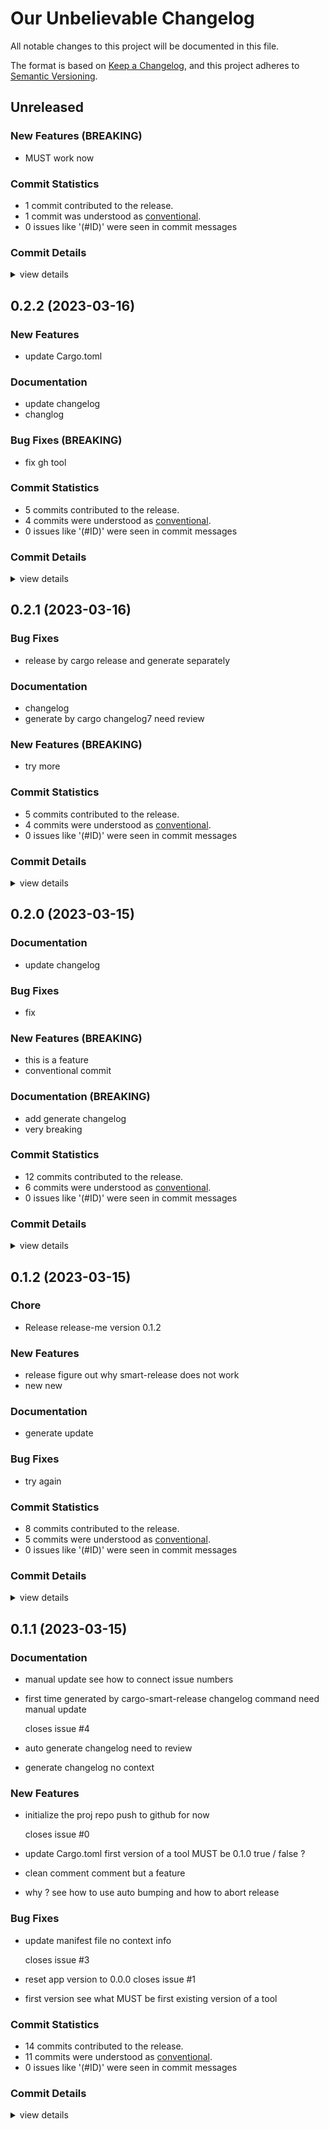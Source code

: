 # Our Unbelievable Changelog

All notable changes to this project will be documented in this file.

The format is based on [Keep a Changelog](https://keepachangelog.com/en/1.0.0/),
and this project adheres to [Semantic Versioning](https://semver.org/spec/v2.0.0.html).

## Unreleased

### New Features (BREAKING)

 - <csr-id-218d9bcc3e0cafa4d1c2735d300278a5929566c3/> MUST work now

### Commit Statistics

<csr-read-only-do-not-edit/>

 - 1 commit contributed to the release.
 - 1 commit was understood as [conventional](https://www.conventionalcommits.org).
 - 0 issues like '(#ID)' were seen in commit messages

### Commit Details

<csr-read-only-do-not-edit/>

<details><summary>view details</summary>

 * **Uncategorized**
    - MUST work now ([`218d9bc`](https://github.com/tanyagalkina/release_poc/commit/218d9bcc3e0cafa4d1c2735d300278a5929566c3))
</details>

## 0.2.2 (2023-03-16)

### New Features

 - <csr-id-01e88eab7945e01ca7a922bff87c5b126e4b7ae2/> update Cargo.toml

### Documentation

 - <csr-id-214fb4233853b1726816e711784d3d241beee0b0/> update changelog
 - <csr-id-59e6299b6c78a456992b450e546649054931b41e/> changlog

### Bug Fixes (BREAKING)

 - <csr-id-61ded2900d26b76ece5be940edffc5e84c6b4613/> fix gh tool

### Commit Statistics

<csr-read-only-do-not-edit/>

 - 5 commits contributed to the release.
 - 4 commits were understood as [conventional](https://www.conventionalcommits.org).
 - 0 issues like '(#ID)' were seen in commit messages

### Commit Details

<csr-read-only-do-not-edit/>

<details><summary>view details</summary>

 * **Uncategorized**
    - Bump release-me v0.2.2 ([`2489271`](https://github.com/tanyagalkina/release_poc/commit/24892711824947ab178db3befd3e05c0943386a6))
    - Changlog ([`59e6299`](https://github.com/tanyagalkina/release_poc/commit/59e6299b6c78a456992b450e546649054931b41e))
    - Update Cargo.toml ([`01e88ea`](https://github.com/tanyagalkina/release_poc/commit/01e88eab7945e01ca7a922bff87c5b126e4b7ae2))
    - Update changelog ([`214fb42`](https://github.com/tanyagalkina/release_poc/commit/214fb4233853b1726816e711784d3d241beee0b0))
    - Fix gh tool ([`61ded29`](https://github.com/tanyagalkina/release_poc/commit/61ded2900d26b76ece5be940edffc5e84c6b4613))
</details>

## 0.2.1 (2023-03-16)

### Bug Fixes

 - <csr-id-300b25d4b753e2b48b9bab7b29f21f3932221a52/> release by cargo release and generate separately

### Documentation

 - <csr-id-1eb7c2c1294cdd7013adc870c6d1778c35155774/> changelog
 - <csr-id-e7707bf23552f9e24d93970aa83e9c6643c2ec80/> generate by cargo changelog7
   need review

### New Features (BREAKING)

 - <csr-id-ab6eb6646f4a7ee86f19543e85978ab17c66b9e1/> try more

### Commit Statistics

<csr-read-only-do-not-edit/>

 - 5 commits contributed to the release.
 - 4 commits were understood as [conventional](https://www.conventionalcommits.org).
 - 0 issues like '(#ID)' were seen in commit messages

### Commit Details

<csr-read-only-do-not-edit/>

<details><summary>view details</summary>

 * **Uncategorized**
    - Bump release-me v0.2.1 ([`9fadf6d`](https://github.com/tanyagalkina/release_poc/commit/9fadf6d1e9a1c07729dd412ffeb559cc36960bf5))
    - Generate by cargo changelog7 ([`e7707bf`](https://github.com/tanyagalkina/release_poc/commit/e7707bf23552f9e24d93970aa83e9c6643c2ec80))
    - Release by cargo release and generate separately ([`300b25d`](https://github.com/tanyagalkina/release_poc/commit/300b25d4b753e2b48b9bab7b29f21f3932221a52))
    - Changelog ([`1eb7c2c`](https://github.com/tanyagalkina/release_poc/commit/1eb7c2c1294cdd7013adc870c6d1778c35155774))
    - Try more ([`ab6eb66`](https://github.com/tanyagalkina/release_poc/commit/ab6eb6646f4a7ee86f19543e85978ab17c66b9e1))
</details>

## 0.2.0 (2023-03-15)

### Documentation

 - <csr-id-ac284d9932351b12d97f4f967ca8c59f30c8584b/> update changelog

### Bug Fixes

 - <csr-id-136435e9147b509c66641c02e50c37a1babe9450/> fix

### New Features (BREAKING)

 - <csr-id-e209d2ba324057e8180d0d1241753f074a633784/> this is a feature
 - <csr-id-7cb5a9946d32303604cba59e6d76b86c1e72949b/> conventional commit

### Documentation (BREAKING)

 - <csr-id-52080a77636696457826d0d2185f0deadb2cb94c/> add generate changelog
 - <csr-id-b229d65d61dac14ce77843c7f6e1eefdd3b81b49/> very breaking

### Commit Statistics

<csr-read-only-do-not-edit/>

 - 12 commits contributed to the release.
 - 6 commits were understood as [conventional](https://www.conventionalcommits.org).
 - 0 issues like '(#ID)' were seen in commit messages

### Commit Details

<csr-read-only-do-not-edit/>

<details><summary>view details</summary>

 * **Uncategorized**
    - Bump release-me v0.2.0 ([`50daeb3`](https://github.com/tanyagalkina/release_poc/commit/50daeb3559af77353f504b9df73d9f264f085f5f))
    - Update changelog ([`ac284d9`](https://github.com/tanyagalkina/release_poc/commit/ac284d9932351b12d97f4f967ca8c59f30c8584b))
    - Feat(breaking): breaking ([`ccd2b0a`](https://github.com/tanyagalkina/release_poc/commit/ccd2b0a4570e3121095a7323678672ad37f29136))
    - Bump release-me v0.2.0 ([`be8232b`](https://github.com/tanyagalkina/release_poc/commit/be8232bbec27bd60f86abdc103a875c1694a38f8))
    - Very breaking ([`b229d65`](https://github.com/tanyagalkina/release_poc/commit/b229d65d61dac14ce77843c7f6e1eefdd3b81b49))
    - Conventional commit ([`7cb5a99`](https://github.com/tanyagalkina/release_poc/commit/7cb5a9946d32303604cba59e6d76b86c1e72949b))
    - Fix ([`136435e`](https://github.com/tanyagalkina/release_poc/commit/136435e9147b509c66641c02e50c37a1babe9450))
    - Bump release-me v0.2.0 ([`7e555b0`](https://github.com/tanyagalkina/release_poc/commit/7e555b07352cbd730929cca0903ae65901a8f9c8))
    - Add generate changelog ([`52080a7`](https://github.com/tanyagalkina/release_poc/commit/52080a77636696457826d0d2185f0deadb2cb94c))
    - This is a feature ([`e209d2b`](https://github.com/tanyagalkina/release_poc/commit/e209d2ba324057e8180d0d1241753f074a633784))
    - Adjusting changelogs prior to release of release-me v0.2.0 ([`95b39fe`](https://github.com/tanyagalkina/release_poc/commit/95b39fe6baf35a47e48b2682bffcbdf990263d6e))
    - Some NOT conventinal commit ([`4c309a2`](https://github.com/tanyagalkina/release_poc/commit/4c309a2a76ed7a8a4d1e3ca86db3ad77b4f783b4))
</details>

## 0.1.2 (2023-03-15)

<csr-id-2bb5eecac654accdb7ec6211656b6c4ac6de486a/>

### Chore

 - <csr-id-2bb5eecac654accdb7ec6211656b6c4ac6de486a/> Release release-me version 0.1.2

### New Features

 - <csr-id-c6a8e9fda22e2ef4eacfdaa9605a78f6c118bb8c/> release
   figure out why smart-release does not work
 - <csr-id-35fee074316be083447d239de596d865fa314b20/> new
   new

### Documentation

 - <csr-id-5557e34919db8d15f199a110a58a035cad8a971b/> generate update

### Bug Fixes

 - <csr-id-bc168b2c886afedeeb728a537089230d08637761/> try again

### Commit Statistics

<csr-read-only-do-not-edit/>

 - 8 commits contributed to the release.
 - 5 commits were understood as [conventional](https://www.conventionalcommits.org).
 - 0 issues like '(#ID)' were seen in commit messages

### Commit Details

<csr-read-only-do-not-edit/>

<details><summary>view details</summary>

 * **Uncategorized**
    - Bump release-me v0.1.2 ([`f7af9ff`](https://github.com/tanyagalkina/release_poc/commit/f7af9ff56cc5735f9de45eacfb39d8350e78e53c))
    - Feat! a new break ([`ae45eb9`](https://github.com/tanyagalkina/release_poc/commit/ae45eb92a8a177b405870eaf96591e9d021aaf15))
    - Bump release-me v0.1.2 ([`d1081df`](https://github.com/tanyagalkina/release_poc/commit/d1081dffceb7f182cc6cc768ebdebe909209ab71))
    - New ([`35fee07`](https://github.com/tanyagalkina/release_poc/commit/35fee074316be083447d239de596d865fa314b20))
    - Try again ([`bc168b2`](https://github.com/tanyagalkina/release_poc/commit/bc168b2c886afedeeb728a537089230d08637761))
    - Generate update ([`5557e34`](https://github.com/tanyagalkina/release_poc/commit/5557e34919db8d15f199a110a58a035cad8a971b))
    - Release ([`c6a8e9f`](https://github.com/tanyagalkina/release_poc/commit/c6a8e9fda22e2ef4eacfdaa9605a78f6c118bb8c))
    - Release release-me version 0.1.2 ([`2bb5eec`](https://github.com/tanyagalkina/release_poc/commit/2bb5eecac654accdb7ec6211656b6c4ac6de486a))
</details>

## 0.1.1 (2023-03-15)

### Documentation

 - <csr-id-2c55e6889890e1e2d67d9f253b593d10f4b95096/> manual update
   see how to connect issue numbers
 - <csr-id-bbbf409737eebeb9840721b73b559850cb04374f/> first time generated by cargo-smart-release changelog command
   need manual update
   
   closes issue #4
 - <csr-id-5208c4d71b89119f8631787c35c28b8c46306030/> auto generate changelog
   need to review
 - <csr-id-e526937e806f896c602e4d8eccf3020bd3e84ad6/> generate changelog
   no context

### New Features

 - <csr-id-0407928bf8c828cd0566e472a4735dab720ca620/> initialize the proj repo
   push to github for now
   
   closes issue #0
 - <csr-id-456078a1836f7e5aca4bde90fc02c72296f000d2/> update Cargo.toml
   first version of a tool MUST be 0.1.0 true / false ?
 - <csr-id-deede878198ccf0db345e33bf08de57c7fadb3a5/> clean comment
   comment but a feature
 - <csr-id-8919f5a054e1919e27b0f3e37980cc30f0de4dec/> why ?
   see how to use auto bumping and how to abort release

### Bug Fixes

 - <csr-id-362da5f51edfa4e6bfbb968d97904682241c6abf/> update manifest file
   no context info
   
   closes issue #3
 - <csr-id-6919aec4d3fc29fb3782bfac21301741141d29ad/> reset app version to 0.0.0
   closes issue #1
 - <csr-id-967ad2051c96767654a7ee08d6a05d49b03d686a/> first version
   see what MUST be first existing version of a tool

### Commit Statistics

<csr-read-only-do-not-edit/>

 - 14 commits contributed to the release.
 - 11 commits were understood as [conventional](https://www.conventionalcommits.org).
 - 0 issues like '(#ID)' were seen in commit messages

### Commit Details

<csr-read-only-do-not-edit/>

<details><summary>view details</summary>

 * **Uncategorized**
    - Bump release-me v0.1.1 ([`7f6cfe4`](https://github.com/tanyagalkina/release_poc/commit/7f6cfe405e8e14f7c929e9a28df846d071769bbd))
    - Generate changelog ([`e526937`](https://github.com/tanyagalkina/release_poc/commit/e526937e806f896c602e4d8eccf3020bd3e84ad6))
    - Why ? ([`8919f5a`](https://github.com/tanyagalkina/release_poc/commit/8919f5a054e1919e27b0f3e37980cc30f0de4dec))
    - Bump release-me v0.1.1 ([`a0b84f7`](https://github.com/tanyagalkina/release_poc/commit/a0b84f7810425ea9bd20a9a6a803892f79e0bd22))
    - Auto generate changelog ([`5208c4d`](https://github.com/tanyagalkina/release_poc/commit/5208c4d71b89119f8631787c35c28b8c46306030))
    - Clean comment ([`deede87`](https://github.com/tanyagalkina/release_poc/commit/deede878198ccf0db345e33bf08de57c7fadb3a5))
    - Bump release-me v0.1.1 ([`f2a0303`](https://github.com/tanyagalkina/release_poc/commit/f2a0303414ff683e4c3182efa50fdd5c1e9b2fa3))
    - Update Cargo.toml ([`456078a`](https://github.com/tanyagalkina/release_poc/commit/456078a1836f7e5aca4bde90fc02c72296f000d2))
    - First version ([`967ad20`](https://github.com/tanyagalkina/release_poc/commit/967ad2051c96767654a7ee08d6a05d49b03d686a))
    - Manual update ([`2c55e68`](https://github.com/tanyagalkina/release_poc/commit/2c55e6889890e1e2d67d9f253b593d10f4b95096))
    - First time generated by cargo-smart-release changelog command ([`bbbf409`](https://github.com/tanyagalkina/release_poc/commit/bbbf409737eebeb9840721b73b559850cb04374f))
    - Update manifest file ([`362da5f`](https://github.com/tanyagalkina/release_poc/commit/362da5f51edfa4e6bfbb968d97904682241c6abf))
    - Reset app version to 0.0.0 ([`6919aec`](https://github.com/tanyagalkina/release_poc/commit/6919aec4d3fc29fb3782bfac21301741141d29ad))
    - Initialize the proj repo ([`0407928`](https://github.com/tanyagalkina/release_poc/commit/0407928bf8c828cd0566e472a4735dab720ca620))
</details>

